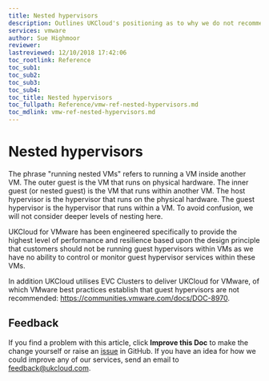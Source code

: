 ```yaml
---
title: Nested hypervisors
description: Outlines UKCloud's positioning as to why we do not recommend or support the use of nested hypervisors on UKCloud for VMware
services: vmware
author: Sue Highmoor
reviewer:
lastreviewed: 12/10/2018 17:42:06
toc_rootlink: Reference
toc_sub1: 
toc_sub2:
toc_sub3:
toc_sub4:
toc_title: Nested hypervisors
toc_fullpath: Reference/vmw-ref-nested-hypervisors.md
toc_mdlink: vmw-ref-nested-hypervisors.md
---
```


# Nested hypervisors

The phrase "running nested VMs" refers to running a VM inside another VM. The outer guest is the VM that runs on physical hardware. The inner guest (or nested guest) is the VM that runs within another VM. The host hypervisor is the hypervisor that runs on the physical hardware. The guest hypervisor is the hypervisor that runs within a VM. To avoid confusion, we will not consider deeper levels of nesting here.

UKCloud for VMware has been engineered specifically to provide the highest level of performance and resilience based upon the design principle that customers should not be running guest hypervisors within VMs as we have no ability to control or monitor guest hypervisor services within these VMs.

In addition UKCloud utilises EVC Clusters to deliver UKCloud for VMware, of which VMware best practices establish that guest hypervisors are not recommended: <https://communities.vmware.com/docs/DOC-8970>.

## Feedback

If you find a problem with this article, click **Improve this Doc** to make the change yourself or raise an [issue](https://github.com/UKCloud/documentation/issues) in GitHub. If you have an idea for how we could improve any of our services, send an email to <feedback@ukcloud.com>.
